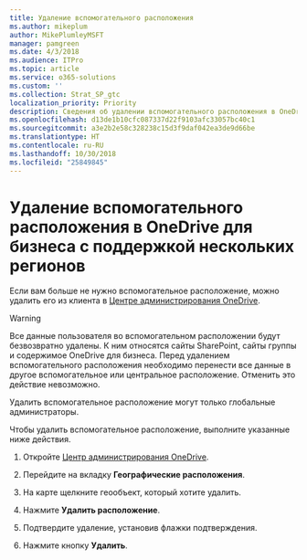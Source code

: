 ```yaml
---
title: Удаление вспомогательного расположения
ms.author: mikeplum
author: MikePlumleyMSFT
manager: pamgreen
ms.date: 4/3/2018
ms.audience: ITPro
ms.topic: article
ms.service: o365-solutions
ms.custom: ''
ms.collection: Strat_SP_gtc
localization_priority: Priority
description: Сведения об удалении вспомогательного расположения в OneDrive для бизнеса с поддержкой нескольких регионов.
ms.openlocfilehash: d13de1b10cfc087337d22f9103afc33057bc40c1
ms.sourcegitcommit: a3e2b2e58c328238c15d3f9daf042ea3de9d66be
ms.translationtype: HT
ms.contentlocale: ru-RU
ms.lasthandoff: 10/30/2018
ms.locfileid: "25849845"
---
```

# <a name="delete-a-satellite-location-in-onedrive-for-business-multi-geo"></a>Удаление вспомогательного расположения в OneDrive для бизнеса с поддержкой нескольких регионов

Если вам больше не нужно вспомогательное расположение, можно удалить его из клиента в [Центре администрирования OneDrive](https://admin.onedrive.com).

> [!WARNING]
> Все данные пользователя во вспомогательном расположении будут безвозвратно удалены. К ним относятся сайты SharePoint, сайты группы и содержимое OneDrive для бизнеса. Перед удалением вспомогательного расположения необходимо перенести все данные в другое вспомогательное или центральное расположение. Отменить это действие невозможно.

Удалить вспомогательное расположение могут только глобальные администраторы.

Чтобы удалить вспомогательное расположение, выполните указанные ниже действия.

1. Откройте [Центр администрирования OneDrive](https://admin.onedrive.com).

2. Перейдите на вкладку **Географические расположения**.

3. На карте щелкните геообъект, который хотите удалить.

4. Нажмите **Удалить расположение**.

5. Подтвердите удаление, установив флажки подтверждения.

6. Нажмите кнопку **Удалить**.



